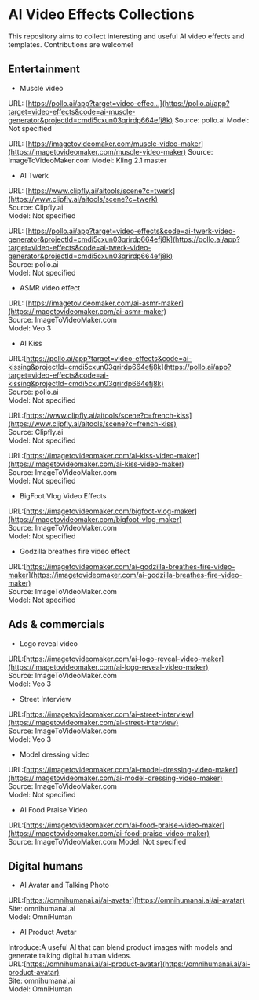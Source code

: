 # AI Video Effects Collections
This repository aims to collect interesting and useful AI video effects and templates. Contributions are welcome!

## Entertainment

- Muscle video 

URL: [https://pollo.ai/app?target=video-effec...](https://pollo.ai/app?target=video-effects&code=ai-muscle-generator&projectId=cmdi5cxun03qrirdp664efj8k)
Source: pollo.ai
Model: Not specified

URL: [https://imagetovideomaker.com/muscle-video-maker](https://imagetovideomaker.com/muscle-video-maker)
Source: ImageToVideoMaker.com
Model: Kling 2.1 master

- AI Twerk

URL: [https://www.clipfly.ai/aitools/scene?c=twerk](https://www.clipfly.ai/aitools/scene?c=twerk)   
Source: Clipfly.ai   
Model: Not specified

URL: [https://pollo.ai/app?target=video-effects&code=ai-twerk-video-generator&projectId=cmdi5cxun03qrirdp664efj8k](https://pollo.ai/app?target=video-effects&code=ai-twerk-video-generator&projectId=cmdi5cxun03qrirdp664efj8k)  
Source: pollo.ai   
Model: Not specified

- ASMR video effect

URL: [https://imagetovideomaker.com/ai-asmr-maker](https://imagetovideomaker.com/ai-asmr-maker)  
Source: ImageToVideoMaker.com   
Model: Veo 3

- AI Kiss

URL:[https://pollo.ai/app?target=video-effects&code=ai-kissing&projectId=cmdi5cxun03qrirdp664efj8k](https://pollo.ai/app?target=video-effects&code=ai-kissing&projectId=cmdi5cxun03qrirdp664efj8k)  
Source: pollo.ai  
Model: Not specified

URL:[https://www.clipfly.ai/aitools/scene?c=french-kiss](https://www.clipfly.ai/aitools/scene?c=french-kiss)     
Source: Clipfly.ai      
Model: Not specified

URL:[https://imagetovideomaker.com/ai-kiss-video-maker](https://imagetovideomaker.com/ai-kiss-video-maker)  
Source: ImageToVideoMaker.com   
Model: Not specified

- BigFoot Vlog Video Effects

URL:[https://imagetovideomaker.com/bigfoot-vlog-maker](https://imagetovideomaker.com/bigfoot-vlog-maker)  
Source: ImageToVideoMaker.com    
Model: Not specified

- Godzilla breathes fire video effect

URL:[https://imagetovideomaker.com/ai-godzilla-breathes-fire-video-maker](https://imagetovideomaker.com/ai-godzilla-breathes-fire-video-maker)    
Source: ImageToVideoMaker.com  
Model: Not specified

## Ads & commercials

- Logo reveal video

URL:[https://imagetovideomaker.com/ai-logo-reveal-video-maker](https://imagetovideomaker.com/ai-logo-reveal-video-maker)  
Source: ImageToVideoMaker.com  
Model: Veo  3


- Street Interview

URL:[https://imagetovideomaker.com/ai-street-interview](https://imagetovideomaker.com/ai-street-interview)  
Source: ImageToVideoMaker.com  
Model: Veo 3

- Model dressing video

URL:[https://imagetovideomaker.com/ai-model-dressing-video-maker](https://imagetovideomaker.com/ai-model-dressing-video-maker)  
Source: ImageToVideoMaker.com  
Model: Not specified


- AI Food Praise Video 

URL:[https://imagetovideomaker.com/ai-food-praise-video-maker](https://imagetovideomaker.com/ai-food-praise-video-maker)   
Source: ImageToVideoMaker.com
Model: Not specified

## Digital humans

- AI Avatar and Talking Photo

URL:[https://omnihumanai.ai/ai-avatar](https://omnihumanai.ai/ai-avatar)  
Site: omnihumanai.ai  
Model: OmniHuman

- AI Product Avatar

Introduce:A useful AI that can blend product images with models and generate talking digital human videos.   
URL:[https://omnihumanai.ai/ai-product-avatar](https://omnihumanai.ai/ai-product-avatar)  
Site: omnihumanai.ai  
Model: OmniHuman
